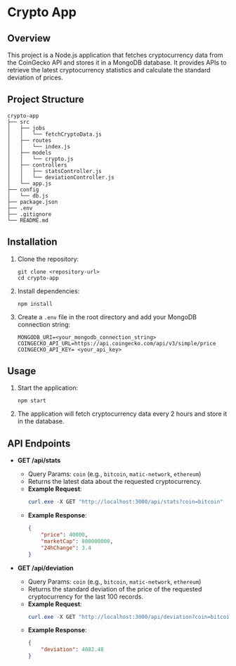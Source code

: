 # Crypto App

## Overview
This project is a Node.js application that fetches cryptocurrency data from the CoinGecko API and stores it in a MongoDB database. It provides APIs to retrieve the latest cryptocurrency statistics and calculate the standard deviation of prices.

## Project Structure
```
crypto-app
├── src
│   ├── jobs
│   │   └── fetchCryptoData.js
│   ├── routes
│   │   └── index.js
│   ├── models
│   │   └── crypto.js
│   ├── controllers
│   │   ├── statsController.js
│   │   └── deviationController.js
│   └── app.js
├── config
│   └── db.js
├── package.json
├── .env
├── .gitignore
└── README.md
```

## Installation

1. Clone the repository:
   ```
   git clone <repository-url>
   cd crypto-app
   ```

2. Install dependencies:
   ```
   npm install
   ```

3. Create a `.env` file in the root directory and add your MongoDB connection string:
   ```
   MONGODB_URI=<your_mongodb_connection_string>
   COINGECKO_API_URL=https://api.coingecko.com/api/v3/simple/price
   COINGECKO_API_KEY= <your_api_key>
   ```

## Usage

1. Start the application:
   ```
   npm start
   ```

2. The application will fetch cryptocurrency data every 2 hours and store it in the database.

## API Endpoints

- **GET /api/stats**
  - Query Params: `coin` (e.g., `bitcoin`, `matic-network`, `ethereum`)
  - Returns the latest data about the requested cryptocurrency.
  - **Example Request**:
    ```powershell
    curl.exe -X GET "http://localhost:3000/api/stats?coin=bitcoin"
    ```
  - **Example Response**:
    ```json
    {
        "price": 40000,
        "marketCap": 800000000,
        "24hChange": 3.4
    }
    ```

- **GET /api/deviation**
  - Query Params: `coin` (e.g., `bitcoin`, `matic-network`, `ethereum`)
  - Returns the standard deviation of the price of the requested cryptocurrency for the last 100 records.
  - **Example Request**:
    ```powershell
    curl.exe -X GET "http://localhost:3000/api/deviation?coin=bitcoin"
    ```
  - **Example Response**:
    ```json
    {
        "deviation": 4082.48
    }
    ```
